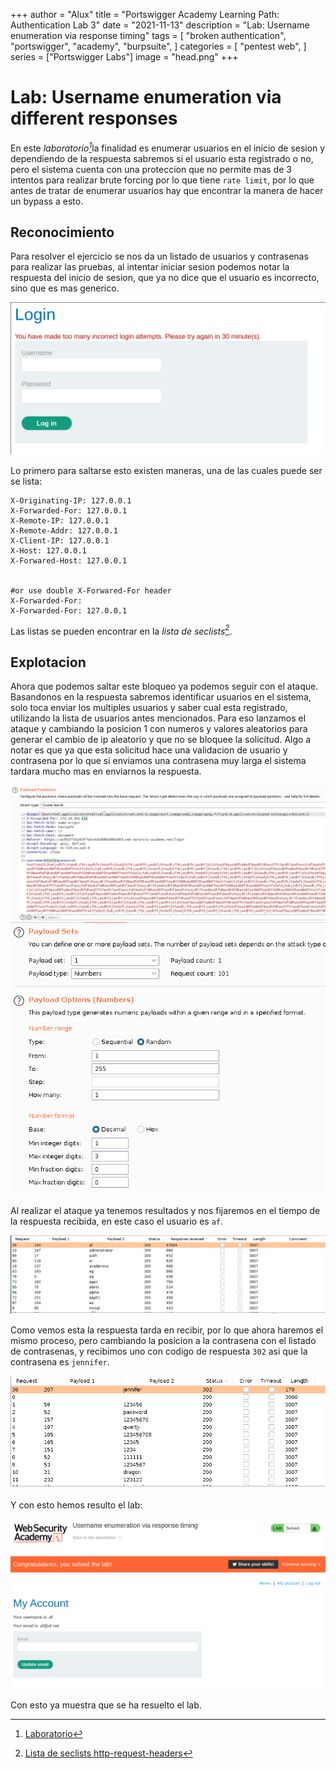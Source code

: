 +++
author = "Alux"
title = "Portswigger Academy Learning Path: Authentication Lab 3"
date = "2021-11-13"
description = "Lab: Username enumeration via response timing"
tags = [
    "broken authentication",
    "portswigger",
    "academy",
    "burpsuite",
]
categories = [
    "pentest web",
]
series = ["Portswigger Labs"]
image = "head.png"
+++

# Lab: Username enumeration via different responses

En este <cite>laboratorio[^1]</cite>la finalidad es enumerar usuarios en el inicio de sesion y dependiendo de la respuesta sabremos si el usuario esta registrado o no, pero el sistema cuenta con una proteccion que no permite mas de 3 intentos para realizar brute forcing por lo que tiene `rate limit`, por lo que antes de tratar de enumerar usuarios hay que encontrar la manera de hacer un bypass a esto.

## Reconocimiento

Para resolver el ejercicio se nos da un listado de usuarios y contrasenas para realizar las pruebas, al intentar iniciar sesion podemos notar la respuesta del inicio de sesion, que ya no dice que el usuario es incorrecto, sino que es mas generico.

![Respuesta al realizar muchos intentos de inicio de sesion](login.png)

Lo primero para saltarse esto existen maneras, una de las cuales puede ser se lista:

```
X-Originating-IP: 127.0.0.1
X-Forwarded-For: 127.0.0.1
X-Remote-IP: 127.0.0.1
X-Remote-Addr: 127.0.0.1
X-Client-IP: 127.0.0.1
X-Host: 127.0.0.1
X-Forwared-Host: 127.0.0.1


#or use double X-Forwared-For header
X-Forwarded-For:
X-Forwarded-For: 127.0.0.1
```
Las listas se pueden encontrar en la <cite>lista de seclists[^2]</cite>.

## Explotacion

Ahora que podemos saltar este bloqueo ya podemos seguir con el ataque. Basandonos en la respuesta sabremos identificar usuarios en el sistema, solo toca enviar los multiples usuarios y saber cual esta registrado, utilizando la lista de usuarios antes mencionados. Para eso lanzamos el ataque y cambiando la posicion 1 con numeros y valores aleatorios para generar el cambio de ip aleatorio y que no se bloquee la solicitud. Algo a notar es que ya que esta solicitud hace una validacion de usuario y contrasena por lo que si enviamos una contrasena muy larga el sistema tardara mucho mas en enviarnos la respuesta.

![Intruder Position](intruder.png)
![Intruder Payloads](intruder2.png)

Al realizar el ataque ya tenemos resultados y nos fijaremos en el tiempo de la respuesta recibida, en este caso el usuario es `af`.

![Respuestas del ataque de usuarios](resultado.png)

Como vemos esta la respuesta tarda en recibir, por lo que ahora haremos el mismo proceso, pero cambiando la posicion a la contrasena con el listado de contrasenas, y recibimos uno con codigo de respuesta `302` asi que la contrasena es `jennifer`.

![Respuestas del ataque de contrasenas](resultado2.png)

Y con esto hemos resulto el lab:

![Laboratorio resuelto](resuelto.png)

Con esto ya muestra que se ha resuelto el lab.

[^1]: [Laboratorio](https://portswigger.net/web-security/authentication/password-based/lab-username-enumeration-via-response-timing)
[^2]: [Lista de seclists http-request-headers](https://github.com/danielmiessler/SecLists/tree/master/Miscellaneous/web/http-request-headers)
